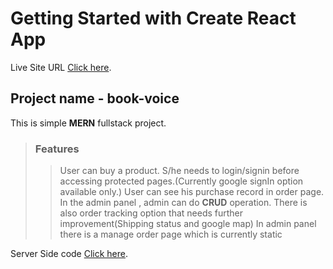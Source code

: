 # Getting Started with Create React App

Live Site URL [Click here](https://github.com/facebook/create-react-app).

## Project name - book-voice

This is simple **MERN** fullstack project.  


> ### Features
>> User can buy a product.
>> S/he needs to login/signin before accessing protected pages.(Currently google signIn option available only.) 
>> User can see his purchase record in order page.
>> In the admin panel , admin can do **CRUD** operation. 
>> There is also order tracking option that needs further improvement(Shipping status and google map)
>> In admin panel there is a manage order page which is currently static  



Server Side code [Click here](https://github.com/Porgramming-Hero-web-course/full-stack-server-Oshan12345).